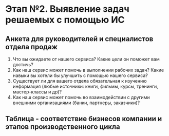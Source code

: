 # Этап №2. Выявление задач решаемых с помощью ИС

## Анкета для руководителей и специалистов отдела продаж
  1. Что вы ожидаете от нашего сервиса? Какие цели он поможет вам достичь?
  2. Как наш сервис может помочь в выполнении рабочих задач? Какие навыки вы хотели бы улучшить с помощью нашего сервиса?
  3. Существует ли для вашего отдела обязательная к изучению информация (любые источники: книги, фильмы, курсы, тренинги, мастер-классы и др)?
  4. Как наш сервис может помочь во взаимодействии с другими внешними организациями (банки, партнеры, заказчики)?

## Таблица - соответствие бизнесов компании и этапов производственного цикла
